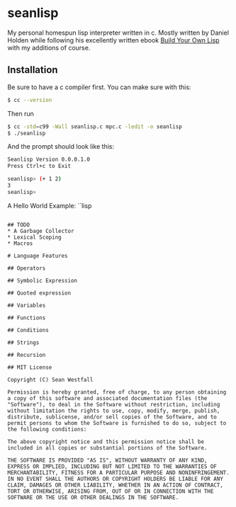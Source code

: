 seanlisp
========

My personal homespun lisp interpreter written in c. Mostly written by Daniel Holden while following his excellently written ebook [Build Your Own Lisp](http://www.buildyourownlisp.com/) with my additions of course.

## Installation

Be sure to have a c compiler first. You can make sure with this:
```bash
$ cc --version
```

Then run
```bash
$ cc -std=c99 -Wall seanlisp.c mpc.c -ledit -o seanlisp
$ ./seanlisp
```

And the prompt should look like this:
```bash
Seanlisp Version 0.0.0.1.0
Press Ctrl+c to Exit

seanlisp> (+ 1 2)
3
seanlisp>
```

A Hello World Example:
``lisp
```

## TODO
* A Garbage Collector
* Lexical Scoping
* Macros

# Language Features

## Operators

## Symbolic Expression

## Quoted expression

## Variables

## Functions

## Conditions

## Strings

## Recursion

## MIT License

Copyright (C) Sean Westfall

Permission is hereby granted, free of charge, to any person obtaining a copy of this software and associated documentation files (the "Software"), to deal in the Software without restriction, including without limitation the rights to use, copy, modify, merge, publish, distribute, sublicense, and/or sell copies of the Software, and to permit persons to whom the Software is furnished to do so, subject to the following conditions:

The above copyright notice and this permission notice shall be included in all copies or substantial portions of the Software.

THE SOFTWARE IS PROVIDED "AS IS", WITHOUT WARRANTY OF ANY KIND, EXPRESS OR IMPLIED, INCLUDING BUT NOT LIMITED TO THE WARRANTIES OF MERCHANTABILITY, FITNESS FOR A PARTICULAR PURPOSE AND NONINFRINGEMENT. IN NO EVENT SHALL THE AUTHORS OR COPYRIGHT HOLDERS BE LIABLE FOR ANY CLAIM, DAMAGES OR OTHER LIABILITY, WHETHER IN AN ACTION OF CONTRACT, TORT OR OTHERWISE, ARISING FROM, OUT OF OR IN CONNECTION WITH THE SOFTWARE OR THE USE OR OTHER DEALINGS IN THE SOFTWARE.
